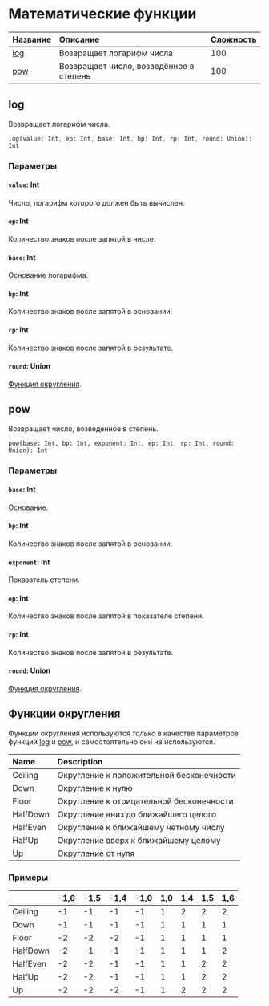 # Математические функции

| Название | Описание | Сложность |
| :--- | :--- | :--- |
| <a href="#log">log</a>  | Возвращает логарифм числа | 100 |
| <a href="#pow">pow</a> | Возвращает число, возведённое в степень | 100 |

## log

Возвращает логарифм числа.

```
log(value: Int, ep: Int, base: Int, bp: Int, rp: Int, round: Union): Int
```

### Параметры

#### `value`: Int

Число, логарифм которого должен быть вычислен.

#### `ep`: Int

Количество знаков после запятой в числе.

#### `base`: Int

Основание логарифма.

#### `bp`: Int

Количество знаков после запятой в основании.

#### `rp`: Int

Количество знаков после запятой в результате.

#### `round`: Union

[Функция округления](#Функции-округления).

## pow

Возвращает число, возведенное в степень.

```
pow(base: Int, bp: Int, exponent: Int, ep: Int, rp: Int, round: Union): Int
```

### Параметры

#### `base`: Int

Основание.

#### `bp`: Int

Количество знаков после запятой в основании.

#### `exponent`: Int

Показатель степени.

#### `ep`: Int

Количество знаков после запятой в показателе степени.

#### `rp`: Int

Количество знаков после запятой в результате.

#### `round`: Union

[Функция округления](#Функции-округления).

## Функции округления

Функции округления используются _только_ в качестве параметров функций [log](#log) и [pow](#pow), и самостоятельно они не используются.

|Name | Description |
| :--- | :--- |
| Ceiling | Округление к положительной бесконечности |
| Down | Округление к нулю |
| Floor | Округление к отрицательной бесконечности |
| HalfDown | Округление вниз до ближайшего целого |
| HalfEven | Округление к ближайшему четному числу |
| HalfUp | Округление вверх к ближайшему целому |
| Up | Округление от нуля |

### Примеры

| | -1,6 | -1,5 | -1,4 | -1,0 | 1,0 | 1,4 | 1,5 | 1,6 |
| :--- | :--- | :--- | :--- | :--- | :--- | :--- | :--- | :--- |
| Ceiling | -1 | -1 | -1 | -1 | 1 | 2 | 2 | 2 |
| Down | -1 | -1 | -1 | -1 | 1 | 1 | 1 | 1 |
| Floor | -2 | -2 | -2 | -1 | 1 | 1 | 1 | 1 |
| HalfDown | -2 | -1 | -1 | -1 | 1 | 1 | 1 | 2 |
| HalfEven | -2 | -2 | -1 | -1 | 1 | 1 | 2 | 2 |
| HalfUp | -2 | -2 | -1 | -1 | 1 | 1 | 2 | 2 |
| Up | -2 | -2 | -2 | -1 | 1 | 2 | 2 | 2 |
